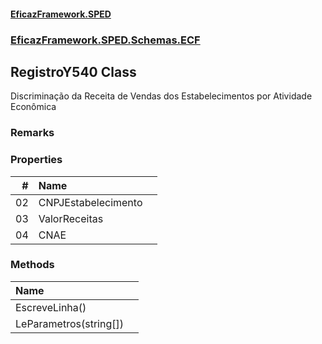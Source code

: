 #### [EficazFramework.SPED](EficazFrameworkSPED.md 'EficazFramework SPED')
### [EficazFramework.SPED.Schemas.ECF](EficazFramework.SPED.Schemas.ECF.md 'EficazFramework.SPED.Schemas.ECF')

## RegistroY540 Class

Discriminação da Receita de Vendas dos Estabelecimentos por Atividade Econômica

### Remarks
### Properties

| # | Name | |
| ---: | :--- | :--- |
| 02 | CNPJEstabelecimento |  |
| 03 | ValorReceitas |  |
| 04 | CNAE |  |
### Methods

| Name | |
| :--- | :--- |
| EscreveLinha() |  |
| LeParametros(string[]) |  |
